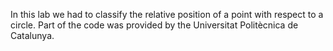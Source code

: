 In this lab we had to classify the relative position of a point with respect to a circle. Part of the code was provided by the Universitat Politècnica de Catalunya.
